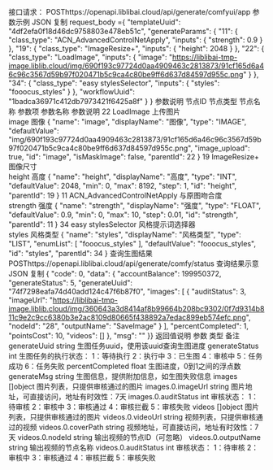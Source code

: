 接口请求：
POSThttps://openapi.liblibai.cloud/api/generate/comfyui/app
参数示例
JSON
复制
request_body ={
    "templateUuid": "4df2efa0f18d46dc9758803e478eb51c",
    "generateParams": {
        "11": {
            "class_type": "ACN_AdvancedControlNetApply",
            "inputs": {
                "strength": 0.9
            }
        },
        "19": {
            "class_type": "ImageResize+",
            "inputs": {
                "height": 2048
            }
        },
        "22": {
            "class_type": "LoadImage",
            "inputs": {
                "image": "https://liblibai-tmp-image.liblib.cloud/img/690f193c97724d0aa4909463c2813873/91cf165d6a46c96c3567d59b97f020471b5c9ca4c80be9ff6d637d84597d955c.png"
            }
        },
        "34": {
            "class_type": "easy stylesSelector",
            "inputs": {
                "styles": "fooocus_styles"
            }
        },
        "workflowUuid": "1badca36971c412db7973421f6425a8f"
    }
}
参数说明
节点ID	节点类型	节点名称	参数项	参数名称	参数说明
22	LoadImage	上传图片	
image
图像
{
  "name": "image",
  "displayName": "图像",
  "type": "IMAGE",
  "defaultValue": "img/690f193c97724d0aa4909463c2813873/91cf165d6a46c96c3567d59b97f020471b5c9ca4c80be9ff6d637d84597d955c.png",
  "image_upload": true,
  "id": "image",
  "isMaskImage": false,
  "parentId": 22
}
19	ImageResize+	图像尺寸	
height
高度
{
  "name": "height",
  "displayName": "高度",
  "type": "INT",
  "defaultValue": 2048,
  "min": 0,
  "max": 8192,
  "step": 1,
  "id": "height",
  "parentId": 19
}
11	ACN_AdvancedControlNetApply	与原图吻合度	
strength
强度
{
  "name": "strength",
  "displayName": "强度",
  "type": "FLOAT",
  "defaultValue": 0.9,
  "min": 0,
  "max": 10,
  "step": 0.01,
  "id": "strength",
  "parentId": 11
}
34	easy stylesSelector	风格提示词选择器	
styles
风格类型
{
  "name": "styles",
  "displayName": "风格类型",
  "type": "LIST",
  "enumList": [
    "fooocus_styles"
  ],
  "defaultValue": "fooocus_styles",
  "id": "styles",
  "parentId": 34
}
查询生图结果
POSThttps://openapi.liblibai.cloud/api/generate/comfy/status
查询结果示意
JSON
复制
{
        "code": 0,
        "data": {
                "accountBalance": 199950372,
                "generateStatus": 5,
                "generateUuid": "74f7298eafa74d40add124c47f6b87f0",
                "images": [
                        {
                                "auditStatus": 3,
                                "imageUrl": "https://liblibai-tmp-image.liblib.cloud/img/360643a3d8414af8b99664b208bc9302/0f7d9314b811c9e2c9cc6380b3e2ac8109d80665f438892a7edac899eb574efc.png",
                                "nodeId": "28",
                                "outputName": "SaveImage"
                        }
                ],
                "percentCompleted": 1,
                "pointsCost": 10,
                "videos": []
        },
        "msg": ""
}}
返回值说明
参数	类型	备注
generateUuid	string	生图任务uuid，使用该uuid查询生图进度
generateStatus	int	
生图任务的执行状态：
1：等待执行
2：执行中
3：已生图
4：审核中
5：任务成功
6：任务失败
percentCompleted	float	生图进度，0到1之间的浮点数
generateMsg	string	生图信息，提供附加信息，如生图失败信息
images	[]object	图片列表，只提供审核通过的图片
images.0.imageUrl	string	图片地址，可直接访问，地址有时效性：7天
images.0.auditStatus	int	
审核状态：
1：待审核
2：审核中
3：审核通过
4：审核拦截
5：审核失败
videos	[]object	图片列表，只提供审核通过的图片
videos.0.videoUrl	string	视频列表，只提供审核通过的视频
videos.0.coverPath	string	视频地址，可直接访问，地址有时效性：7天
videos.0.nodeId	string	输出视频的节点ID（可忽略）
videos.0.outputName	string	输出视频的节点名称
videos.0.auditStatus	int	
审核状态：
1：待审核
2：审核中
3：审核通过
4：审核拦截
5：审核失败